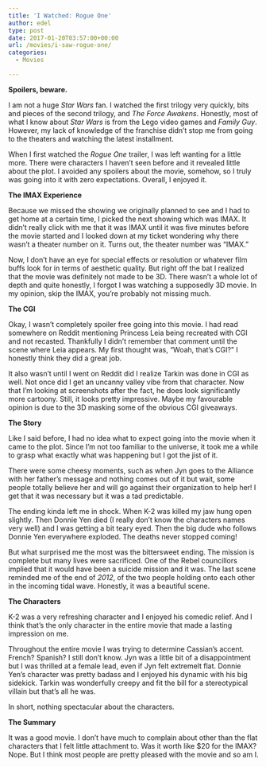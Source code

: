 ```yaml
---
title: 'I Watched: Rogue One'
author: edel
type: post
date: 2017-01-20T03:57:00+00:00
url: /movies/i-saw-rogue-one/
categories:
  - Movies

---
```

**Spoilers, beware.**

I am not a huge _Star Wars_ fan. I watched the first trilogy very quickly, bits and pieces of the second trilogy, and _The Force Awakens_. Honestly, most of what I know about _Star Wars_ is from the Lego video games and _Family Guy_. However, my lack of knowledge of the franchise didn&#8217;t stop me from going to the theaters and watching the latest installment.

When I first watched the _Rogue One_ trailer, I was left wanting for a little more. There were characters I haven&#8217;t seen before and it revealed little about the plot. I avoided any spoilers about the movie, somehow, so I truly was going into it with zero expectations. Overall, I enjoyed it.

<p class="subhead">
  <strong>The IMAX Experience</strong>
</p>

Because we missed the showing we originally planned to see and I had to get home at a certain time, I picked the next showing which was IMAX. It didn&#8217;t really click with me that it was IMAX until it was five minutes before the movie started and I looked down at my ticket wondering why there wasn&#8217;t a theater number on it. Turns out, the theater number was &#8220;IMAX.&#8221;

Now, I don&#8217;t have an eye for special effects or resolution or whatever film buffs look for in terms of aesthetic quality. But right off the bat I realized that the movie was definitely not made to be 3D. There wasn&#8217;t a whole lot of depth and quite honestly, I forgot I was watching a supposedly 3D movie. In my opinion, skip the IMAX, you&#8217;re probably not missing much.

<p class="subhead">
  <strong>The CGI</strong>
</p>

Okay, I wasn&#8217;t completely spoiler free going into this movie. I had read somewhere on Reddit mentioning Princess Leia being recreated with CGI and not recasted. Thankfully I didn&#8217;t remember that comment until the scene where Leia appears. My first thought was, &#8220;Woah, that&#8217;s CGI?&#8221; I honestly think they did a great job.

It also wasn&#8217;t until I went on Reddit did I realize Tarkin was done in CGI as well. Not once did I get an uncanny valley vibe from that character. Now that I&#8217;m looking at screenshots after the fact, he does look significantly more cartoony. Still, it looks pretty impressive. Maybe my favourable opinion is due to the 3D masking some of the obvious CGI giveaways.

<p class="subhead">
  <strong>The Story</strong>
</p>

Like I said before, I had no idea what to expect going into the movie when it came to the plot. Since I&#8217;m not too familiar to the universe, it took me a while to grasp what exactly what was happening but I got the jist of it.

There were some cheesy moments, such as when Jyn goes to the Alliance with her father&#8217;s message and nothing comes out of it but wait, some people totally believe her and will go against their organization to help her! I get that it was necessary but it was a tad predictable.

The ending kinda left me in shock. When K-2 was killed my jaw hung open slightly. Then Donnie Yen died (I really don&#8217;t know the characters names very well) and I was getting a bit teary eyed. Then the big dude who follows Donnie Yen everywhere exploded. The deaths never stopped coming!

But what surprised me the most was the bittersweet ending. The mission is complete but many lives were sacrificed. One of the Rebel councillors implied that it would have been a suicide mission and it was. The last scene reminded me of the end of _2012_, of the two people holding onto each other in the incoming tidal wave. Honestly, it was a beautiful scene.

<p class="subhead">
  <strong>The Characters</strong>
</p>

K-2 was a very refreshing character and I enjoyed his comedic relief. And I think that&#8217;s the only character in the entire movie that made a lasting impression on me.

Throughout the entire movie I was trying to determine Cassian&#8217;s accent. French? Spanish? I still don&#8217;t know. Jyn was a little bit of a disappointment but I was thrilled at a female lead, even if Jyn felt extremelt flat. Donnie Yen&#8217;s character was pretty badass and I enjoyed his dynamic with his big sidekick. Tarkin was wonderfully creepy and fit the bill for a stereotypical villain but that&#8217;s all he was.

In short, nothing spectacular about the characters.

<p class="subhead">
  <strong>The Summary</strong>
</p>

It was a good movie. I don&#8217;t have much to complain about other than the flat characters that I felt little attachment to. Was it worth like $20 for the IMAX? Nope. But I think most people are pretty pleased with the movie and so am I.